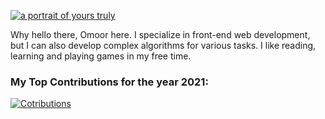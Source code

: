 [![a portrait of yours truly](https://omoorion.github.io/omoor.github.io/Images/omerot.png)](https://omoorion.github.io/threejseffects/)

Why hello there, Omoor here. I specialize in front-end web development, but I can also develop complex algorithms for various tasks.
I like reading, learning and playing games in my free time.

<!--https://steamuserimages-a.akamaihd.net/ugc/1816650191704726668/A0DFFF8022DE9D8F74630F8323A7D9C66A1AC762/?imw=5000&imh=5000&ima=fit&impolicy=Letterbox&imcolor=%23000000&letterbox=false-->

### My Top Contributions for the year 2021:
[![Cotributions](https://i.ibb.co/dJZBWZ1/My-Contributions-Github2021-Omoor.png)](https://skyline.github.com/Omoorion/2021?annotation0=2021-06-26,2021-06-26,26%2F6%2F21%20Damn%20I%20had%20the%20SHEEEEEE&annotation1=2021-12-30,2021-12-30,30%2F12%2F2021%20Okay%20so%20maybe%20I%20had%20a%20bit%20too%20much%20of%20that%20AY%20AY&annotation2=2021-10-15,2021-10-15,15%2F10%2F21%20nah%20nah%20who%20did%20that%20SHEEEEE)
